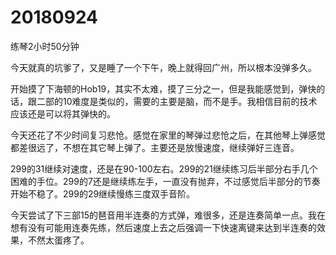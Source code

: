 # 20180924

练琴2小时50分钟

今天就真的坑爹了，又是睡了一个下午，晚上就得回广州，所以根本没弹多久。

开始摸了下海顿的Hob19，其实不太难，摸了三分之一，但是我能感觉到，弹快的话，跟二部的10难度是类似的，需要的主要是脑，而不是手。我相信目前的技术应该还是可以将其弹快的。

今天还花了不少时间复习悲怆。感觉在家里的琴弹过悲怆之后，在其他琴上弹感觉都差很远了，不想在其它琴上弹了。主要还是放慢速度，继续弹好三连音。

299的31继续对速度，还是在90-100左右。299的21继续练习后半部分右手几个困难的手位。299的7还是继续练左手，一直没有抛弃，不过感觉后半部分的节奏开始不稳了。299的29继续慢练三度双手音阶。

今天尝试了下三部15的琶音用半连奏的方式弹，难很多，还是连奏简单一点。我在想有没有可能用连奏先练，然后速度上去之后强调一下快速离键来达到半连奏的效果，不然太蛋疼了。
